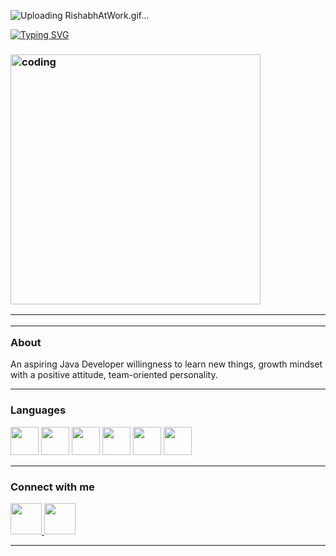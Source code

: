 ![Uploading RishabhAtWork.gif…]()


<a href="https://git.io/typing-svg"><img src="https://readme-typing-svg.herokuapp.com?font=Times+New+Roman&pause=1000&color=082199&random=false&width=435&lines=Hello+there%F0%9F%91%8Bfellow+DEVELOPER'S;It's+Rishabh+from+this+side%F0%9F%98%8A" alt="Typing SVG" /></a>

<h3 >
  <img src="<img align="right" alt="coding" width="400" src="RishabhAtWork.gif">
  <hr>
  <hr>
About </h3>
An aspiring Java Developer willingness to learn new things, growth mindset with a positive attitude, team-oriented personality.

<hr>

<h3> Languages</h3>

<p align="left">
<img width="45px"  src="https://img.icons8.com/color/512/c-programming.png"/>
<img width="45px"  src="https://img.icons8.com/?size=512&id=40669&format=png"/>
<img width="45px"  src="https://img.icons8.com/color/512/html-5.png"/>
  <img width="45px"  src="https://img.icons8.com/fluency/512/css3.png"/>
  <img width="45px"  src="https://img.icons8.com/external-flaticons-flat-flat-icons/512/external-java-script-web-development-flaticons-flat-flat-icons.png"/>

  <img width="45px"  src="https://img.icons8.com/fluency/512/java-coffee-cup-logo.png"/>
  
  
  
</p>
<hr>

<h3> Connect with me</h3>

<p align="left">
  
  <a href="mailto:verma.dev.rishabh@gmail.com">
  <img width="50px"  src="https://img.icons8.com/doodle/512/gmail.png"/>
  </a>
  
  <a href="https://www.linkedin.com/in/rishabh-verma-464479255/">
  <img width="50px"  src="https://img.icons8.com/color/512/linkedin.png"/>
  </a>

</p>
<hr>



